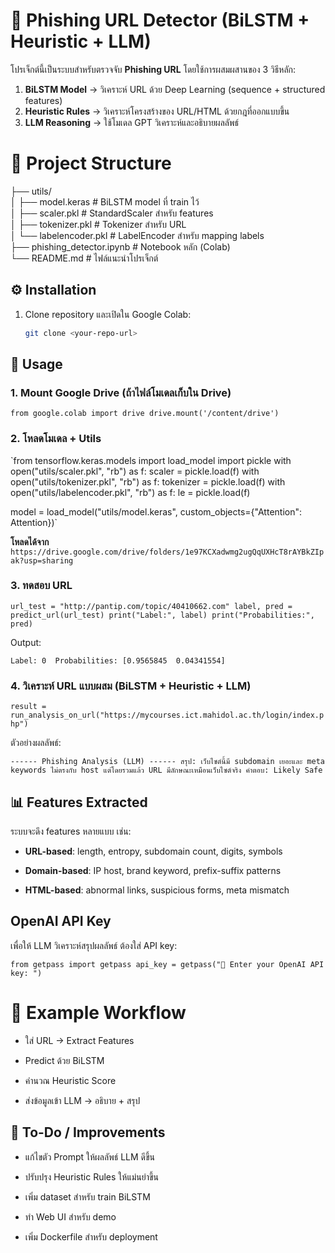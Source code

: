# 🔎 Phishing URL Detector (BiLSTM + Heuristic + LLM)

โปรเจ็กต์นี้เป็นระบบสำหรับตรวจจับ **Phishing URL** โดยใช้การผสมผสานของ 3 วิธีหลัก:
1. **BiLSTM Model** → วิเคราะห์ URL ด้วย Deep Learning (sequence + structured features)
2. **Heuristic Rules** → วิเคราะห์โครงสร้างของ URL/HTML ด้วยกฎที่ออกแบบขึ้น
3. **LLM Reasoning** → ใช้โมเดล GPT วิเคราะห์และอธิบายผลลัพธ์


# 📂 Project Structure

├── utils/  
│ ├── model.keras # BiLSTM model ที่ train ไว้  
│ ├── scaler.pkl # StandardScaler สำหรับ features  
│ ├── tokenizer.pkl # Tokenizer สำหรับ URL  
│ └── labelencoder.pkl # LabelEncoder สำหรับ mapping labels  
├── phishing_detector.ipynb # Notebook หลัก (Colab)  
└── README.md # ไฟล์แนะนำโปรเจ็กต์


## ⚙️ Installation

1. Clone repository และเปิดใน Google Colab:
   ```bash
   git clone <your-repo-url>

## 🚀 Usage

### 1. Mount Google Drive (ถ้าไฟล์โมเดลเก็บใน Drive)

`from google.colab import drive
drive.mount('/content/drive')`

### 2. โหลดโมเดล + Utils

`from tensorflow.keras.models import load_model import pickle with  open("utils/scaler.pkl", "rb") as f:
    scaler = pickle.load(f) with  open("utils/tokenizer.pkl", "rb") as f:
    tokenizer = pickle.load(f) with  open("utils/labelencoder.pkl", "rb") as f:
    le = pickle.load(f)

model = load_model("utils/model.keras", custom_objects={"Attention": Attention})` 

**โหลดได้จาก**
`https://drive.google.com/drive/folders/1e97KCXadwmg2ugQqUXHcT8rAYBkZIpak?usp=sharing` 


### 3. ทดสอบ URL

`url_test = "http://pantip.com/topic/40410662.com" label, pred = predict_url(url_test) print("Label:", label) print("Probabilities:", pred)` 

Output:

`Label: 0  Probabilities: [0.9565845  0.04341554]` 

### 4. วิเคราะห์ URL แบบผสม (BiLSTM + Heuristic + LLM)

`result = run_analysis_on_url("https://mycourses.ict.mahidol.ac.th/login/index.php")` 

ตัวอย่างผลลัพธ์:

`------ Phishing Analysis (LLM) ------ สรุป: เว็บไซต์นี้มี subdomain เยอะและ meta keywords ไม่ตรงกับ host แต่โดยรวมแล้ว URL มีลักษณะเหมือนเว็บไซต์จริง คำตอบ: Likely Safe`

## 📊 Features Extracted

ระบบจะดึง features หลายแบบ เช่น:

-   **URL-based**: length, entropy, subdomain count, digits, symbols
    
-   **Domain-based**: IP host, brand keyword, prefix-suffix patterns
    
-   **HTML-based**: abnormal links, suspicious forms, meta mismatch

## OpenAI API Key
เพื่อให้ LLM วิเคราะห์สรุปผลลัพธ์ ต้องใส่ API key:

`from getpass import getpass
api_key = getpass("🔑 Enter your OpenAI API key: ")`


# 📝 Example Workflow


-   ใส่ URL → Extract Features
    
-   Predict ด้วย BiLSTM
    
-   คำนวณ Heuristic Score
    
-   ส่งข้อมูลเข้า LLM → อธิบาย + สรุป

## 📌 To-Do / Improvements

-   แก้ไขตัว Prompt ให้ผลลัพธ์ LLM ดีขึ้น
-   ปรับปรุง Heuristic Rules ให้แม่นยำขึ้น
    
-   เพิ่ม dataset สำหรับ train BiLSTM
    
-   ทำ Web UI สำหรับ demo
    
-   เพิ่ม Dockerfile สำหรับ deployment

    
